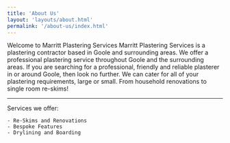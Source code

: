 ```yaml
---
title: 'About Us'
layout: 'layouts/about.html'
permalink: '/about-us/index.html'
---
```


Welcome to Marritt Plastering Services
Marritt Plastering Services is a plastering contractor based in Goole and surrounding areas.
We offer a professional plastering service throughout Goole and the surrounding areas. If you are searching for a professional, friendly and reliable plasterer in or around Goole, then look no further.
We can cater for all of your plastering requirements, large or small. From household renovations to single room re-skims!  
***
Services we offer:

    - Re-Skims and Renovations
    - Bespoke Features
    - Drylining and Boarding